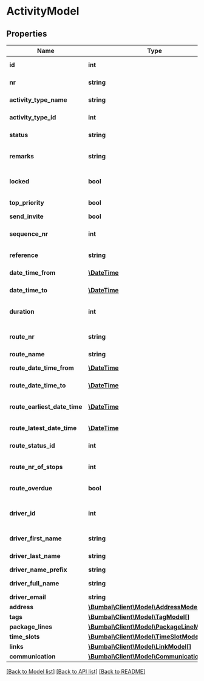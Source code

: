 # ActivityModel

## Properties
Name | Type | Description | Notes
------------ | ------------- | ------------- | -------------
**id** | **int** | Unique Identifier | 
**nr** | **string** | Number of this Activity | [optional] 
**activity_type_name** | **string** | Type of this Activity | [optional] 
**activity_type_id** | **int** | TypeID of this Activity | 
**status** | **string** | Activity Status | 
**remarks** | **string** | Remarks about this activity | [optional] 
**locked** | **bool** | Activity locked on a Route | [optional] 
**top_priority** | **bool** | Activity has top priority | [optional] 
**send_invite** | **bool** | Send invite | [optional] 
**sequence_nr** | **int** | Sequence number on Route | [optional] 
**reference** | **string** | Reference of this activity | [optional] 
**date_time_from** | [**\DateTime**](\DateTime.md) | Earliest date-time | [optional] 
**date_time_to** | [**\DateTime**](\DateTime.md) | latest date-time | [optional] 
**duration** | **int** | Duration of this activity in minutes | [optional] 
**route_nr** | **string** | Route Number (not unique) | [optional] 
**route_name** | **string** | Route name | [optional] 
**route_date_time_from** | [**\DateTime**](\DateTime.md) | Start date-time of route | [optional] 
**route_date_time_to** | [**\DateTime**](\DateTime.md) | End date-time of route | [optional] 
**route_earliest_date_time** | [**\DateTime**](\DateTime.md) | Earliest date-time of route | [optional] 
**route_latest_date_time** | [**\DateTime**](\DateTime.md) | Latest date-time of route | [optional] 
**route_status_id** | **int** | Status ID of this Route | [optional] 
**route_nr_of_stops** | **int** | Number of stops on this route | [optional] 
**route_overdue** | **bool** | Route is overdue | [optional] 
**driver_id** | **int** | Driver ID connected to this route/activity | [optional] 
**driver_first_name** | **string** | Driver first name | [optional] 
**driver_last_name** | **string** | Driver last name | [optional] 
**driver_name_prefix** | **string** | Driver prefix | [optional] 
**driver_full_name** | **string** | Driver full name | [optional] 
**driver_email** | **string** | Driver email | [optional] 
**address** | [**\Bumbal\Client\Model\AddressModel**](AddressModel.md) |  | [optional] 
**tags** | [**\Bumbal\Client\Model\TagModel[]**](TagModel.md) |  | [optional] 
**package_lines** | [**\Bumbal\Client\Model\PackageLineModel[]**](PackageLineModel.md) |  | [optional] 
**time_slots** | [**\Bumbal\Client\Model\TimeSlotModel[]**](TimeSlotModel.md) |  | [optional] 
**links** | [**\Bumbal\Client\Model\LinkModel[]**](LinkModel.md) |  | [optional] 
**communication** | [**\Bumbal\Client\Model\CommunicationModel**](CommunicationModel.md) |  | [optional] 

[[Back to Model list]](../README.md#documentation-for-models) [[Back to API list]](../README.md#documentation-for-api-endpoints) [[Back to README]](../README.md)


